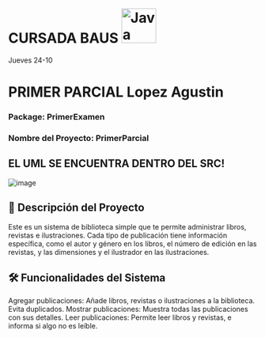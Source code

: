 # CURSADA BAUS <img src="https://www.socialfuturo.com/wp-content/uploads/2019/01/262px-Java_programming_language_logo.svg.png" alt="Java Logo" width="70" />
Jueves 24-10

# PRIMER PARCIAL Lopez Agustin

### Package: PrimerExamen
### Nombre del Proyecto: PrimerParcial

## EL UML SE ENCUENTRA DENTRO DEL SRC!


![image](https://github.com/user-attachments/assets/96dd30b3-0c89-4547-a3f7-8554e1539f8b)


## 📄 Descripción del Proyecto
Este es un sistema de biblioteca simple que te permite administrar libros, revistas e ilustraciones. Cada tipo de publicación tiene información específica, como el autor y género en los libros, el número de edición en las revistas, y las dimensiones y el ilustrador en las ilustraciones.

## 🛠️ Funcionalidades del Sistema
Agregar publicaciones: Añade libros, revistas o ilustraciones a la biblioteca. Evita duplicados.
Mostrar publicaciones: Muestra todas las publicaciones con sus detalles.
Leer publicaciones: Permite leer libros y revistas, e informa si algo no es leíble.
